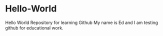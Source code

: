 # Hello-World
Hello World Repository for learning Github
My name is Ed and I am testing github for educational work.  
